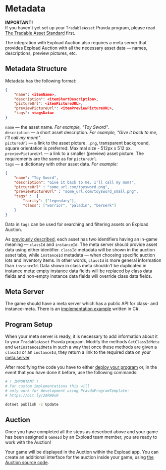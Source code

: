 # Metadata

**IMPORTANT!**  
If you haven't yet set up your `TradableAsset` Pravda program, please read [The Tradable Asset Standard](tradable-asset-standard.md) first.  
  
The integration with Expload Auction also requires a meta server that provides Expload Auction with all the necessary asset data — names, descriptions, preview pictures, etc.

## Metadata Structure

Metadata has the following format:

```json
{
    "name": <itemName>,
    "description": <itemShortDescription>,
    "pictureUrl": <itemPictureURL>,
    "previewPictureUrl": <itemPreviewPictureURL>,
    "tags": <tagsData>
}
```

`name` — the asset name. 
_For example, "Toy Sword"_.  
`description` — a short asset description. 
_For example, "Give it back to me, I'll call my mom!"_.  
`pictureUrl` — a link to the asset picture. `.png`, transparent background, 
square orientation is preferred. Maximal size - 512px x 512 px.  
`previewPictureUrl` — a link to a smaller (preview) asset picture. 
The requirements are the same as for `pictureUrl`.  
`tags` — a dictionary with other asset data. 
_For example:_  

```json
{
    "name": "Toy Sword",
    "description": "Give it back to me, I'll call my mom!",
    "pictureUrl" : "some_url.com/toysword.png",
    "previewPictureUrl" : "some_url.com/toysword_small.png",
    "tags" :  {
        "rarity": ["legendary"],
        "class": ["warrior", "paladin", "berserk"]
    }
}
```

Data in `tags` can be used for searching and filtering assets on Expload Auction.   
  
As [previously described](tradable-asset-standard.md), each asset has two identifiers having an in-game meaning — `classId` and `instanceId`. The meta server should provide asset data using either identifier. `classId` metadata will be shown in the auction asset tabs, while `instanceId` metadata — when choosing specific auction lots and inventory items.
In other words, `classId` is more general information than `instanceId`. Data shown in class meta shouldn't be duplicated in instance meta: empty instance data fields will be replaced by class data fields and non-empty instance data fields will override class data fields.

## Meta Server

The game should have a meta server which has a public API for class- and instance-meta. 
There is an [implementation example](https://github.com/krylov-na/TestMetaServer) written in C#.

## Program Setup

When your meta server is ready, it is necessary to add information about it to your `TradableAsset` Pravda program. Modify the methods `GetClassIdMeta` and `GetInstanceIdMeta` in such a way that once these methods are given a `classId` or an `instanceId`, they return a link to the required data on your [meta server](#Meta-server).  
  
After modifying the code you have to either [deploy your program](tradable-asset-standard.md) or, in the event that you have done it before, use the following commands:

```sh
# ! IMPORTANT ! 
# For custom implementations this will
# only work for development using PravdaProgramTemplate:
# https://bit.ly/2ARW0uR

dotnet publish -c Update
```

## Auction

Once you have completed all the steps as described above and your game has been assigned a `GameId` by an Expload team member, you are ready to work with the Auction!

Your game will be displayed in the Auction within the Expload app. You can create an additional interface for the auction inside your game, using [the Auction source code](https://github.com/expload/auction/blob/master/Auction/source/Auction.cs).